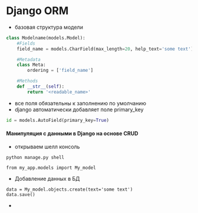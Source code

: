 # Django ORM

* базовая структура модели
```python
class Modelname(models.Model):
    #Fields
    field_name = models.CharField(max_length=20, help_text='some text')

    #Metadata
    class Meta:
        ordering = ['field_name']

    #Methods
    def __str__(self):
        return '<readable_name>'
```
* все поля обязательны к заполнению по умолчанию
* django автоматически добавляет поле primary_key
```python
id = models.AutoField(primary_key=True)
```
#### Манипуляция с данными в Django на основе CRUD 

* открываем шелл консоль
```
python manage.py shell
``` 
```
from my_app.models import My_model
```
* Добавление данных в БД
```
data = My_model.objects.create(text='some text')
data.save()
```
* 
```

```
